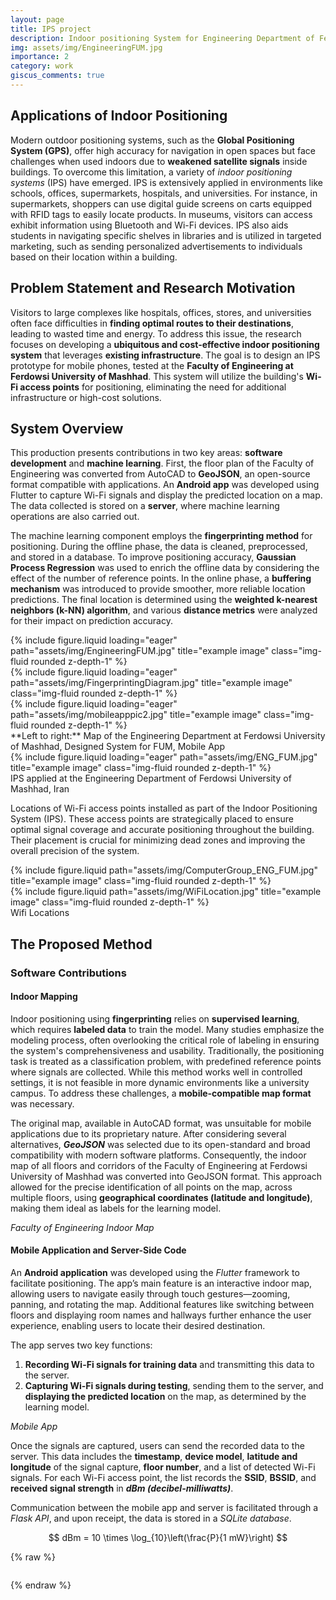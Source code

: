 ```yaml
---
layout: page
title: IPS project
description: Indoor positioning System for Engineering Department of Ferdowsi University of Mashhad, Iran
img: assets/img/EngineeringFUM.jpg
importance: 2
category: work
giscus_comments: true
---
```


## Applications of Indoor Positioning

Modern outdoor positioning systems, such as the **Global Positioning System (GPS)**, offer high accuracy for navigation in open spaces but face challenges when used indoors due to **weakened satellite signals** inside buildings. To overcome this limitation, a variety of *indoor positioning systems* (IPS) have emerged. IPS is extensively applied in environments like schools, offices, supermarkets, hospitals, and universities. For instance, in supermarkets, shoppers can use digital guide screens on carts equipped with RFID tags to easily locate products. In museums, visitors can access exhibit information using Bluetooth and Wi-Fi devices. IPS also aids students in navigating specific shelves in libraries and is utilized in targeted marketing, such as sending personalized advertisements to individuals based on their location within a building.

## Problem Statement and Research Motivation

Visitors to large complexes like hospitals, offices, stores, and universities often face difficulties in **finding optimal routes to their destinations**, leading to wasted time and energy. To address this issue, the research focuses on developing a **ubiquitous and cost-effective indoor positioning system** that leverages **existing infrastructure**. The goal is to design an IPS prototype for mobile phones, tested at the **Faculty of Engineering at Ferdowsi University of Mashhad**. This system will utilize the building's **Wi-Fi access points** for positioning, eliminating the need for additional infrastructure or high-cost solutions.

## System Overview

This production presents contributions in two key areas: **software development** and **machine learning**. First, the floor plan of the Faculty of Engineering was converted from AutoCAD to **GeoJSON**, an open-source format compatible with applications. An **Android app** was developed using Flutter to capture Wi-Fi signals and display the predicted location on a map. The data collected is stored on a **server**, where machine learning operations are also carried out. 

The machine learning component employs the **fingerprinting method** for positioning. During the offline phase, the data is cleaned, preprocessed, and stored in a database. To improve positioning accuracy, **Gaussian Process Regression** was used to enrich the offline data by considering the effect of the number of reference points. In the online phase, a **buffering mechanism** was introduced to provide smoother, more reliable location predictions. The final location is determined using the **weighted k-nearest neighbors (k-NN) algorithm**, and various **distance metrics** were analyzed for their impact on prediction accuracy.


<div class="row">
    <div class="col-sm mt-3 mt-md-0">
        {% include figure.liquid loading="eager" path="assets/img/EngineeringFUM.jpg" title="example image" class="img-fluid rounded z-depth-1" %}
    </div>
    <div class="col-sm mt-3 mt-md-0">
        {% include figure.liquid loading="eager" path="assets/img/FingerprintingDiagram.jpg" title="example image" class="img-fluid rounded z-depth-1" %}
    </div>
    <div class="col-sm mt-3 mt-md-0">
        {% include figure.liquid loading="eager" path="assets/img/mobileapppic2.jpg" title="example image" class="img-fluid rounded z-depth-1" %}
    </div>
</div>
<div class="caption">
  **Left to right:** Map of the Engineering Department at Ferdowsi University of Mashhad, Designed System for FUM, Mobile App

</div>
<div class="row">
    <div class="col-sm mt-3 mt-md-0">
        {% include figure.liquid loading="eager" path="assets/img/ENG_FUM.jpg" title="example image" class="img-fluid rounded z-depth-1" %}
    </div>
</div>
<div class="caption">
   IPS applied at the Engineering Department of Ferdowsi University of Mashhad, Iran 
</div>

Locations of Wi-Fi access points installed as part of the Indoor Positioning System (IPS). These access points are strategically placed to ensure optimal signal coverage and accurate positioning throughout the building. Their placement is crucial for minimizing dead zones and improving the overall precision of the system.

<div class="row justify-content-sm-center">
    <div class="col-sm-8 mt-3 mt-md-0">
        {% include figure.liquid path="assets/img/ComputerGroup_ENG_FUM.jpg" title="example image" class="img-fluid rounded z-depth-1" %}
    </div>
    <div class="col-sm-4 mt-3 mt-md-0">
        {% include figure.liquid path="assets/img/WiFiLocation.jpg" title="example image" class="img-fluid rounded z-depth-1" %}
    </div>
</div>
<div class="caption">
    Wifi Locations
</div>

## The Proposed Method

### Software Contributions

#### Indoor Mapping
Indoor positioning using **fingerprinting** relies on **supervised learning**, which requires **labeled data** to train the model. Many studies emphasize the modeling process, often overlooking the critical role of labeling in ensuring the system's comprehensiveness and usability. Traditionally, the positioning task is treated as a classification problem, with predefined reference points where signals are collected. While this method works well in controlled settings, it is not feasible in more dynamic environments like a university campus. To address these challenges, a **mobile-compatible map format** was necessary.

The original map, available in AutoCAD format, was unsuitable for mobile applications due to its proprietary nature. After considering several alternatives, ***GeoJSON*** was selected due to its open-standard and broad compatibility with modern software platforms. Consequently, the indoor map of all floors and corridors of the Faculty of Engineering at Ferdowsi University of Mashhad was converted into GeoJSON format. This approach allowed for the precise identification of all points on the map, across multiple floors, using **geographical coordinates (latitude and longitude)**, making them ideal as labels for the learning model.


*Faculty of Engineering Indoor Map*

#### Mobile Application and Server-Side Code
An **Android application** was developed using the *Flutter* framework to facilitate positioning. The app’s main feature is an interactive indoor map, allowing users to navigate easily through touch gestures—zooming, panning, and rotating the map. Additional features like switching between floors and displaying room names and hallways further enhance the user experience, enabling users to locate their desired destination.

The app serves two key functions:
1. **Recording Wi-Fi signals for training data** and transmitting this data to the server.
2. **Capturing Wi-Fi signals during testing**, sending them to the server, and **displaying the predicted location** on the map, as determined by the learning model.

*Mobile App*

Once the signals are captured, users can send the recorded data to the server. This data includes the **timestamp**, **device model**, **latitude and longitude** of the signal capture, **floor number**, and a list of detected Wi-Fi signals. For each Wi-Fi access point, the list records the **SSID**, **BSSID**, and **received signal strength** in ***dBm (decibel-milliwatts)***.

Communication between the mobile app and server is facilitated through a *Flask API*, and upon receipt, the data is stored in a *SQLite database*.

$$
dBm = 10 \times \log_{10}\left(\frac{P}{1 mW}\right)
$$




{% raw %}

```html

```

{% endraw %}
